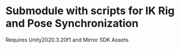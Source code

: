 # Submodule with scripts for IK Rig and Pose Synchronization 

Requires Unity2020.3.20f1 and Mirror SDK Assets.

